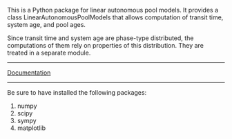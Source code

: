 This is a Python package for linear autonomous pool models.
It provides a class LinearAutonomousPoolModels that allows 
computation of transit time, system age, and pool ages.

Since transit time and system age are phase-type distributed, the computations of them
rely on properties of this distribution. They are treated in a separate module.

---

[Documentation](http://lapm.readthedocs.io/en/latest/)

---

Be sure to have installed the following packages:
1. numpy
1. scipy
1. sympy
1. matplotlib
